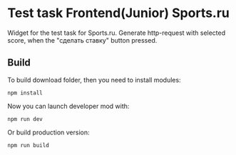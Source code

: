 # Test task Frontend(Junior) Sports.ru
Widget for the test task for Sports.ru. Generate http-request with selected score, when the "сделать ставку" button pressed.
## Build
To build download folder, then you need to install modules:
``` console
npm install
```
Now you can launch developer mod with:
``` console
npm run dev
```
Or build production version:
``` console
npm run build
```
